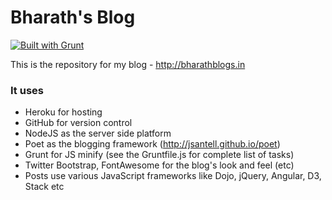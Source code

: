 Bharath's Blog
======================

[![Built with Grunt](https://cdn.gruntjs.com/builtwith.png)](http://gruntjs.com/)

This is the repository for my blog - http://bharathblogs.in

### It uses
* Heroku for hosting
* GitHub for version control
* NodeJS as the server side platform
* Poet as the blogging framework (http://jsantell.github.io/poet)
* Grunt for JS minify (see the Gruntfile.js for complete list of tasks)
* Twitter Bootstrap, FontAwesome for the blog's look and feel (etc)
* Posts use various JavaScript frameworks like Dojo, jQuery, Angular, D3, Stack etc

